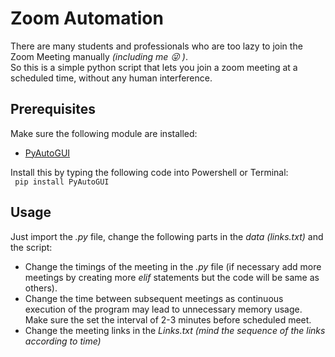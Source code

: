 # Zoom Automation
There are many students and professionals who are too lazy to join the Zoom Meeting manually <i>(including me :stuck_out_tongue_winking_eye: )</i>.
<br>So this is a simple python script that lets you join a zoom meeting at a scheduled time, without any human interference.
<br>
<h2> Prerequisites</h2>
Make sure the following module are installed:
<ul>
  <li><a href = 'https://pypi.org/project/PyAutoGUI/' target = '_blank'> PyAutoGUI</a></li>
</ul>
Install this by typing the following code into Powershell or Terminal:
<br>
<code> pip install PyAutoGUI</code>
<br>
<h2> Usage</h2>

Just import the <em>.py</em> file, change the following parts in the <i>data (links.txt)</i> and the script:
<ul>
  <li>Change the timings of the meeting in the <i>.py</i> file (if necessary add more meetings by creating more <em>elif</em> statements but the code will be same as others).</li>
  <li>Change the time between subsequent meetings as continuous execution of the program may lead to unnecessary memory usage.
    Make sure the set the interval of 2-3 minutes before scheduled meet.</li>
  <li>Change the meeting links in the <em>Links.txt</i> (mind the sequence of the links according to time)</li>
</ul>
